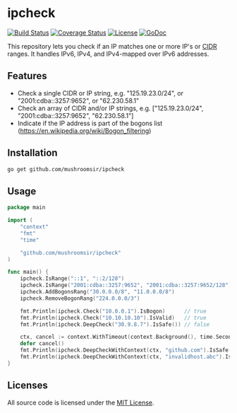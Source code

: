 # ipcheck
[![Build Status](https://img.shields.io/travis/mushroomsir/ipcheck.svg?style=flat-square)](https://travis-ci.org/mushroomsir/ipcheck)
[![Coverage Status](http://img.shields.io/coveralls/mushroomsir/ipcheck.svg?style=flat-square)](https://coveralls.io/github/mushroomsir/ipcheck?branch=master)
[![License](http://img.shields.io/badge/license-mit-blue.svg?style=flat-square)](https://github.com/mushroomsir/ipcheck/blob/master/LICENSE)
[![GoDoc](http://img.shields.io/badge/go-documentation-blue.svg?style=flat-square)](http://godoc.org/github.com/mushroomsir/ipcheck)

This repository lets you check if an IP matches one or more IP's or [CIDR](https://en.wikipedia.org/wiki/Classless_Inter-Domain_Routing) ranges. It handles IPv6, IPv4, and IPv4-mapped over IPv6 addresses.

## Features

- Check a single CIDR or IP string, e.g. "125.19.23.0/24", or "2001:cdba::3257:9652", or "62.230.58.1"
- Check an array of CIDR and/or IP strings, e.g. ["125.19.23.0/24", "2001:cdba::3257:9652", "62.230.58.1"]
- Indicate if the IP address is part of the bogons list (https://en.wikipedia.org/wiki/Bogon_filtering)

## Installation

```sh
go get github.com/mushroomsir/ipcheck
```

## Usage
```go
package main

import (
	"context"
	"fmt"
	"time"

	"github.com/mushroomsir/ipcheck"
)

func main() {
	ipcheck.IsRange("::1", "::2/128")
	ipcheck.IsRange("2001:cdba::3257:9652", "2001:cdba::3257:9652/128")
	ipcheck.AddBogonsRang("30.0.0.0/8", "11.0.0.0/8")
	ipcheck.RemoveBogonRang("224.0.0.0/3")

	fmt.Println(ipcheck.Check("10.0.0.1").IsBogon)      // true
	fmt.Println(ipcheck.Check("10.10.10.10").IsValid)   // true
	fmt.Println(ipcheck.DeepCheck("30.9.8.7").IsSafe()) // false

	ctx, cancel := context.WithTimeout(context.Background(), time.Second*3)
	defer cancel()
	fmt.Println(ipcheck.DeepCheckWithContext(ctx, "github.com").IsSafe())      // true
	fmt.Println(ipcheck.DeepCheckWithContext(ctx, "invalidhost.abc").IsSafe()) // false
}
```

## Licenses

All source code is licensed under the [MIT License](https://github.com/mushroomsir/ipcheck/blob/master/LICENSE).
